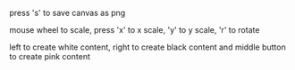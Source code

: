 press 's' to save canvas as png

mouse wheel to scale, press 'x' to x scale, 'y' to y scale, 'r' to rotate

left to create white content, right to create black content and middle button to create pink content
